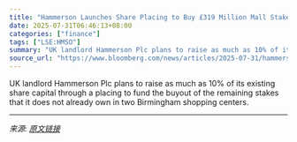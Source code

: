 ```yaml
---
title: "Hammerson Launches Share Placing to Buy £319 Million Mall Stakes"
date: 2025-07-31T06:46:13+08:00
categories: ["finance"]
tags: ["LSE:HMSO"]
summary: "UK landlord Hammerson Plc plans to raise as much as 10% of its existing share capital through a placing to fund the buyout of the remaining stakes that it does not already own in two Birmingham shoppi"
source_url: "https://www.bloomberg.com/news/articles/2025-07-31/hammerson-launches-share-placing-to-buy-319-million-mall-stakes"
---
```


UK landlord Hammerson Plc plans to raise as much as 10% of its existing share capital through a placing to fund the buyout of the remaining stakes that it does not already own in two Birmingham shopping centers.

---

*来源: [原文链接](https://www.bloomberg.com/news/articles/2025-07-31/hammerson-launches-share-placing-to-buy-319-million-mall-stakes)*
